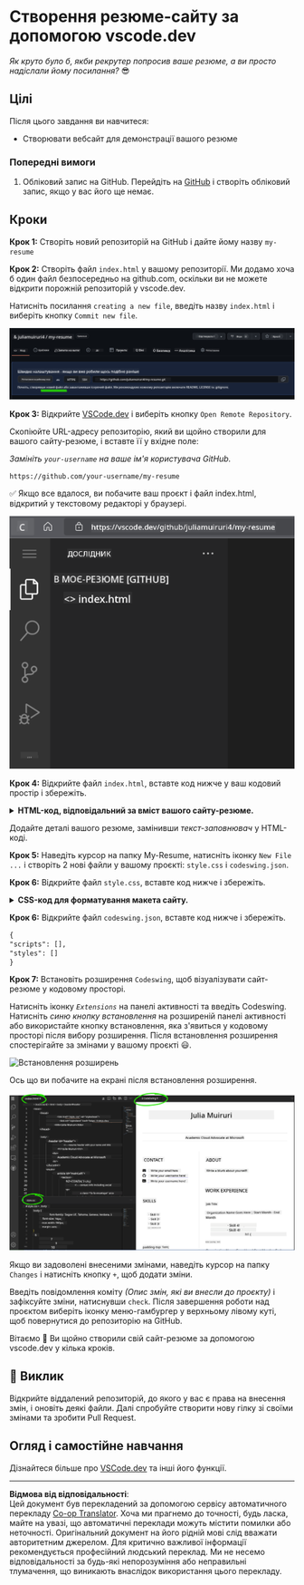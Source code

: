 <!--
CO_OP_TRANSLATOR_METADATA:
{
  "original_hash": "bd3aa6d2b879c30ea496c43aec1c49ed",
  "translation_date": "2025-08-28T18:20:39+00:00",
  "source_file": "8-code-editor/1-using-a-code-editor/assignment.md",
  "language_code": "uk"
}
-->
# Створення резюме-сайту за допомогою vscode.dev

_Як круто було б, якби рекрутер попросив ваше резюме, а ви просто надіслали йому посилання?_ 😎

<!----
TODO: додати необов'язкове зображення
![Використання редактора коду](../../../../translated_images/webdev101-vscode-dev.f53c14e8dad231ea09d9e07a2db4a01551d2dc6cdf21225038389e11156af023.uk.png)
> Скечнот від [Ім'я автора](https://example.com)
---->

<!---
## Передлекційна вікторина
[Передлекційна вікторина](https://ff-quizzes.netlify.app/web/quiz/3)
---->

## Цілі

Після цього завдання ви навчитеся:

- Створювати вебсайт для демонстрації вашого резюме

### Попередні вимоги

1. Обліковий запис на GitHub. Перейдіть на [GitHub](https://github.com/) і створіть обліковий запис, якщо у вас його ще немає.

## Кроки

**Крок 1:** Створіть новий репозиторій на GitHub і дайте йому назву `my-resume`

**Крок 2:** Створіть файл `index.html` у вашому репозиторії. Ми додамо хоча б один файл безпосередньо на github.com, оскільки ви не можете відкрити порожній репозиторій у vscode.dev.

Натисніть посилання `creating a new file`, введіть назву `index.html` і виберіть кнопку `Commit new file`.

![Створення нового файлу на github.com](../../../../translated_images/new-file-github.com.c886796d800e8056561829a181be1382c5303da9d902d8b2dd82b68a4806e21f.uk.png)

**Крок 3:** Відкрийте [VSCode.dev](https://vscode.dev) і виберіть кнопку `Open Remote Repository`.

Скопіюйте URL-адресу репозиторію, який ви щойно створили для вашого сайту-резюме, і вставте її у вхідне поле:

_Замініть `your-username` на ваше ім'я користувача GitHub._

```
https://github.com/your-username/my-resume
```

✅ Якщо все вдалося, ви побачите ваш проєкт і файл index.html, відкритий у текстовому редакторі у браузері.

![Створення нового файлу](../../../../translated_images/project-on-vscode.dev.e79815a9a95ee7feac72ebe5c941c91279716be37c575dbdbf2f43bea2c7d8b6.uk.png)

**Крок 4:** Відкрийте файл `index.html`, вставте код нижче у ваш кодовий простір і збережіть.

<details>
    <summary><b>HTML-код, відповідальний за вміст вашого сайту-резюме.</b></summary>
    
        <html>

            <head>
                <link href="style.css" rel="stylesheet">
                <link rel="stylesheet" href="https://cdnjs.cloudflare.com/ajax/libs/font-awesome/5.15.4/css/all.min.css">
                <title>Ваше ім'я тут!</title>
            </head>
            <body>
                <header id="header">
                    <!-- заголовок резюме з вашим ім'ям і посадою -->
                    <h1>Ваше ім'я тут!</h1>
                    <hr>
                    Ваша посада!
                    <hr>
                </header>
                <main>
                    <article id="mainLeft">
                        <section>
                            <h2>КОНТАКТИ</h2>
                            <!-- контактна інформація, включаючи соцмережі -->
                            <p>
                                <i class="fa fa-envelope" aria-hidden="true"></i>
                                <a href="mailto:username@domain.top-level domain">Вкажіть ваш email тут</a>
                            </p>
                            <p>
                                <i class="fab fa-github" aria-hidden="true"></i>
                                <a href="github.com/yourGitHubUsername">Вкажіть ваше ім'я користувача тут!</a>
                            </p>
                            <p>
                                <i class="fab fa-linkedin" aria-hidden="true"></i>
                                <a href="linkedin.com/yourLinkedInUsername">Вкажіть ваше ім'я користувача тут!</a>
                            </p>
                        </section>
                        <section>
                            <h2>НАВИЧКИ</h2>
                            <!-- ваші навички -->
                            <ul>
                                <li>Навичка 1!</li>
                                <li>Навичка 2!</li>
                                <li>Навичка 3!</li>
                                <li>Навичка 4!</li>
                            </ul>
                        </section>
                        <section>
                            <h2>ОСВІТА</h2>
                            <!-- ваша освіта -->
                            <h3>Вкажіть ваш курс тут!</h3>
                            <p>
                                Вкажіть ваш навчальний заклад тут!
                            </p>
                            <p>
                                Початок - Кінець
                            </p>
                        </section>            
                    </article>
                    <article id="mainRight">
                        <section>
                            <h2>ПРО МЕНЕ</h2>
                            <!-- інформація про вас -->
                            <p>Напишіть кілька слів про себе!</p>
                        </section>
                        <section>
                            <h2>ДОСВІД РОБОТИ</h2>
                            <!-- ваш досвід роботи -->
                            <h3>Посада</h3>
                            <p>
                                Назва організації тут | Місяць початку – Місяць закінчення
                            </p>
                            <ul>
                                    <li>Завдання 1 - Опишіть, що ви робили!</li>
                                    <li>Завдання 2 - Опишіть, що ви робили!</li>
                                    <li>Опишіть результати/вплив вашого внеску</li>
                                    
                            </ul>
                            <h3>Посада 2</h3>
                            <p>
                                Назва організації тут | Місяць початку – Місяць закінчення
                            </p>
                            <ul>
                                    <li>Завдання 1 - Опишіть, що ви робили!</li>
                                    <li>Завдання 2 - Опишіть, що ви робили!</li>
                                    <li>Опишіть результати/вплив вашого внеску</li>
                                    
                            </ul>
                        </section>
                    </article>
                </main>
            </body>
        </html>
</details>

Додайте деталі вашого резюме, замінивши _текст-заповнювач_ у HTML-коді.

**Крок 5:** Наведіть курсор на папку My-Resume, натисніть іконку `New File ...` і створіть 2 нові файли у вашому проєкті: `style.css` і `codeswing.json`.

**Крок 6:** Відкрийте файл `style.css`, вставте код нижче і збережіть.

<details>
        <summary><b>CSS-код для форматування макета сайту.</b></summary>
            
            body {
                font-family: 'Segoe UI', Tahoma, Geneva, Verdana, sans-serif;
                font-size: 16px;
                max-width: 960px;
                margin: auto;
            }
            h1 {
                font-size: 3em;
                letter-spacing: .6em;
                padding-top: 1em;
                padding-bottom: 1em;
            }

            h2 {
                font-size: 1.5em;
                padding-bottom: 1em;
            }

            h3 {
                font-size: 1em;
                padding-bottom: 1ем;
            }
            main { 
                display: grid;
                grid-template-columns: 40% 60%;
                margin-top: 3em;
            }
            header {
                text-align: center;
                margin: auto 2em;
            }

            section {
                margin: auto 1em 4em 2em;
            }

            i {
                margin-right: .5em;
            }

            p {
                margin: .2em auto
            }

            hr {
                border: none;
                background-color: lightgray;
                height: 1px;
            }

            h1, h2, h3 {
                font-weight: 100;
                margin-bottom: 0;
            }
            #mainLeft {
                border-right: 1px solid lightgray;
            }
            
</details>

**Крок 6:** Відкрийте файл `codeswing.json`, вставте код нижче і збережіть.

    {
    "scripts": [],
    "styles": []
    }

**Крок 7:** Встановіть розширення `Codeswing`, щоб візуалізувати сайт-резюме у кодовому просторі.

Натисніть іконку _`Extensions`_ на панелі активності та введіть Codeswing. Натисніть _синю кнопку встановлення_ на розширеній панелі активності або використайте кнопку встановлення, яка з'явиться у кодовому просторі після вибору розширення. Після встановлення розширення спостерігайте за змінами у вашому проєкті 😃.

![Встановлення розширень](../../../../8-code-editor/images/install-extension.gif)

Ось що ви побачите на екрані після встановлення розширення.

![Розширення Codeswing у дії](../../../../translated_images/after-codeswing-extension-pb.0ebddddcf73b550994947a9084e35e2836c713ae13839d49628e3c764c1cfe83.uk.png)

Якщо ви задоволені внесеними змінами, наведіть курсор на папку `Changes` і натисніть кнопку `+`, щоб додати зміни.

Введіть повідомлення коміту _(Опис змін, які ви внесли до проєкту)_ і зафіксуйте зміни, натиснувши `check`. Після завершення роботи над проєктом виберіть іконку меню-гамбургер у верхньому лівому куті, щоб повернутися до репозиторію на GitHub.

Вітаємо 🎉 Ви щойно створили свій сайт-резюме за допомогою vscode.dev у кілька кроків.

## 🚀 Виклик

Відкрийте віддалений репозиторій, до якого у вас є права на внесення змін, і оновіть деякі файли. Далі спробуйте створити нову гілку зі своїми змінами та зробити Pull Request.

<!----
## Післялекційна вікторина
[Післялекційна вікторина](https://ff-quizzes.netlify.app/web/quiz/4)
---->

## Огляд і самостійне навчання

Дізнайтеся більше про [VSCode.dev](https://code.visualstudio.com/docs/editor/vscode-web?WT.mc_id=academic-0000-alfredodeza) та інші його функції.

---

**Відмова від відповідальності**:  
Цей документ був перекладений за допомогою сервісу автоматичного перекладу [Co-op Translator](https://github.com/Azure/co-op-translator). Хоча ми прагнемо до точності, будь ласка, майте на увазі, що автоматичні переклади можуть містити помилки або неточності. Оригінальний документ на його рідній мові слід вважати авторитетним джерелом. Для критично важливої інформації рекомендується професійний людський переклад. Ми не несемо відповідальності за будь-які непорозуміння або неправильні тлумачення, що виникають внаслідок використання цього перекладу.